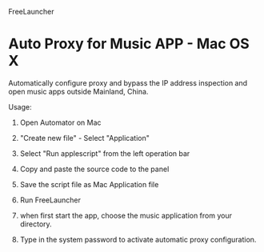 FreeLauncher

Auto Proxy for Music APP - Mac OS X
============

Automatically configure proxy and bypass the IP address inspection and open music apps outside Mainland, China.

Usage:

1.   Open Automator on Mac

2.   "Create new file" - Select "Application"

3.   Select "Run applescript" from the left operation bar

4.   Copy and paste the source code to the panel

5.   Save the script file as Mac Application file

6.   Run FreeLauncher

7.   when first start the app, choose the music application from your directory.

8.   Type in the system password to activate automatic proxy configuration.
